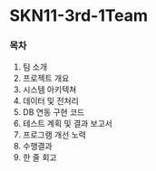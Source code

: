# SKN11-3rd-1Team

### 목차

1. 팀 소개
2. 프로젝트 개요
3. 시스템 아키텍쳐
4. 데이터 및 전처리
5. DB 연동 구현 코드
6. 테스트 계획 및 결과 보고서
7. 프로그램 개선 노력
8. 수행결과
9. 한 줄 회고
